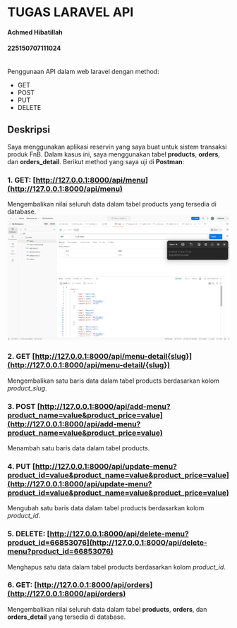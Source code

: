 # TUGAS LARAVEL API
#### Achmed Hibatillah
#### 225150707111024
<br>
Penggunaan API dalam web laravel dengan method:

- GET 
- POST
- PUT
- DELETE

## Deskripsi

Saya menggunakan aplikasi reservin yang saya buat untuk sistem transaksi produk FnB. Dalam kasus ini, saya menggunakan tabel **products**, **orders**, dan **orders_detail**. Berikut method yang saya uji di **Postman**:

### 1. GET: [http://127.0.0.1:8000/api/menu](http://127.0.0.1:8000/api/menu)
Mengembalikan nilai seluruh data dalam tabel products yang tersedia di database.
![Deskripsi Gambar](public/images/readme/get-menu.png)
### 2. GET [http://127.0.0.1:8000/api/menu-detail{slug}](http://127.0.0.1:8000/api/menu-detail/{slug})
Mengembalikan satu baris data dalam tabel products berdasarkan kolom _product_slug_.
### 3. POST [http://127.0.0.1:8000/api/add-menu?product_name=value&product_price=value](http://127.0.0.1:8000/api/add-menu?product_name=value&product_price=value)
Menambah satu baris data dalam tabel products.
### 4. PUT [http://127.0.0.1:8000/api/update-menu?product_id=value&product_name=value&product_price=value](http://127.0.0.1:8000/api/update-menu?product_id=value&product_name=value&product_price=value)
Mengubah satu baris data dalam tabel products berdasarkan kolom _product_id_.
### 5. DELETE: [http://127.0.0.1:8000/api/delete-menu?product_id=66853076](http://127.0.0.1:8000/api/delete-menu?product_id=66853076)
Menghapus satu data dalam tabel products berdasarkan kolom _product_id_.
### 6. GET: [http://127.0.0.1:8000/api/orders](http://127.0.0.1:8000/api/orders)
Mengembalikan nilai seluruh data dalam tabel **products**, **orders**, dan **orders_detail** yang tersedia di database.